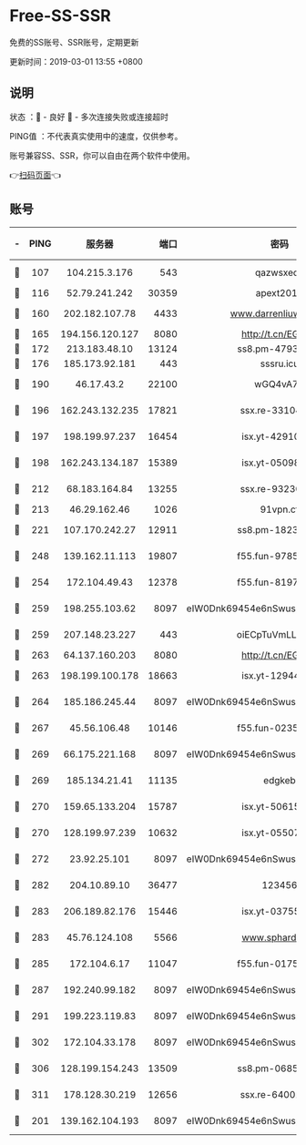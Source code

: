 # Free-SS-SSR

免费的SS账号、SSR账号，定期更新

更新时间：2019-03-01 13:55 +0800

## 说明

状态     ：🙂 - 良好 🙁 - 多次连接失败或连接超时

PING值   ：不代表真实使用中的速度，仅供参考。

账号兼容SS、SSR，你可以自由在两个软件中使用。

👉[扫码页面](https://liesauer.github.io/free-ss-ssr.github.io/)👈

## 账号

|-|PING|服务器|端口|密码|加密方式|区域|
|:----:|:----:|:-----:|-----:|:----:|:----:|:----:|
|🙂|107|104.215.3.176|543|qazwsxedc|aes-256-gcm|JP|
|🙂|116|52.79.241.242|30359|apext2019|chacha20|KR|
|🙂|160|202.182.107.78|4433|www.darrenliuwei.com|aes-256-cfb|JP|
|🙂|165|194.156.120.127|8080|http://t.cn/EGJIyrl|rc4-md5|RU|
|🙂|172|213.183.48.10|13124|ss8.pm-47930159|rc4-md5|RU|
|🙂|176|185.173.92.181|443|sssru.icu|rc4-md5|RU|
|🙂|190|46.17.43.2|22100|wGQ4vA7D|aes-256-gcm|RU|
|🙂|196|162.243.132.235|17821|ssx.re-33104069|aes-256-cfb|US|
|🙂|197|198.199.97.237|16454|isx.yt-42910479|aes-256-cfb|US|
|🙂|198|162.243.134.187|15389|isx.yt-05098936|aes-256-cfb|US|
|🙂|212|68.183.164.84|13255|ssx.re-93230517|aes-256-cfb|US|
|🙂|213|46.29.162.46|1026|91vpn.cf|rc4-md5|RU|
|🙂|221|107.170.242.27|12911|ss8.pm-18239043|aes-256-cfb|US|
|🙂|248|139.162.11.113|19807|f55.fun-97859727|aes-256-cfb|SG|
|🙂|254|172.104.49.43|12378|f55.fun-81974133|aes-256-cfb|SG|
|🙂|259|198.255.103.62|8097|eIW0Dnk69454e6nSwuspv9DmS201tQ0D|aes-256-cfb|US|
|🙂|259|207.148.23.227|443|oiECpTuVmLLxk4Ts|aes-256-cfb|US|
|🙂|263|64.137.160.203|8080|http://t.cn/EGJIyrl|rc4-md5|CA|
|🙂|263|198.199.100.178|18663|isx.yt-12944812|aes-256-cfb|US|
|🙂|264|185.186.245.44|8097|eIW0Dnk69454e6nSwuspv9DmS201tQ0D|aes-256-cfb|NL|
|🙂|267|45.56.106.48|10146|f55.fun-02359224|aes-256-cfb|US|
|🙂|269|66.175.221.168|8097|eIW0Dnk69454e6nSwuspv9DmS201tQ0D|aes-256-cfb|US|
|🙂|269|185.134.21.41|11135|edgkeb|aes-256-cfb|GB|
|🙂|270|159.65.133.204|15787|isx.yt-50615050|aes-256-cfb|SG|
|🙂|270|128.199.97.239|10632|isx.yt-05507279|aes-256-cfb|SG|
|🙂|272|23.92.25.101|8097|eIW0Dnk69454e6nSwuspv9DmS201tQ0D|aes-256-cfb|US|
|🙂|282|204.10.89.10|36477|123456|aes-256-cfb|US|
|🙂|283|206.189.82.176|15446|isx.yt-03755202|aes-256-cfb|SG|
|🙂|283|45.76.124.108|5566|www.sphard.com|aes-256-cfb|AU|
|🙂|285|172.104.6.17|11047|f55.fun-01756679|aes-256-cfb|US|
|🙂|287|192.240.99.182|8097|eIW0Dnk69454e6nSwuspv9DmS201tQ0D|aes-256-cfb|US|
|🙂|291|199.223.119.83|8097|eIW0Dnk69454e6nSwuspv9DmS201tQ0D|aes-256-cfb|US|
|🙂|302|172.104.33.178|8097|eIW0Dnk69454e6nSwuspv9DmS201tQ0D|aes-256-cfb|SG|
|🙂|306|128.199.154.243|13509|ss8.pm-06850813|aes-256-cfb|SG|
|🙂|311|178.128.30.219|12656|ssx.re-64001982|aes-256-cfb|SG|
|🙁|201|139.162.104.193|8097|eIW0Dnk69454e6nSwuspv9DmS201tQ0D|aes-256-cfb|JP|
